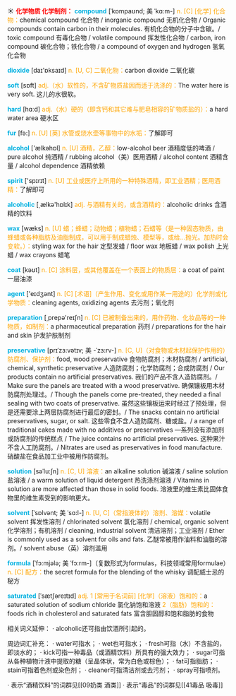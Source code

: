 ☀ <font color="red">**化学物质 化学制剂：**</font>
<font color="sky blue">**compound**</font> [ˈkɒmpaʊnd; 美 ˈkɑ:m-]
<font color="orange">n. [C] [化学] 化合物：</font>chemical compound 化合物 / inorganic compound 无机化合物 / Organic compounds contain carbon in their molecules. 有机化合物的分子中含碳。/ toxic compound 有毒化合物 / volatile compound 挥发性化合物 / carbon, iron compound 碳化合物；铁化合物 / a compound of oxygen and hydrogen 氢氧化合物

<font color="sky blue">**dioxide**</font> [daɪ'ɒksaɪd] 
<font color="orange">n. [U, C] 二氧化物：</font>carbon dioxide 二氧化碳

<font color="sky blue">**soft**</font> [sɒft] 
<font color="orange">adj.（水）软性的，不含矿物质盐因而适于洗涤的：</font>The water here is very soft. 这儿的水很软。

<font color="sky blue">**hard**</font> [hɑːd] 
<font color="orange">adj.（水）硬的（即含钙和其它难与肥皂相容的矿物质盐的）：</font>a hard water area 硬水区

<font color="sky blue">**fur**</font> [fə:] 
<font color="orange">n. [U] [英] 水管或烧水壶等事物中的水垢：</font>了解即可

<font color="sky blue">**alcohol**</font> ['ælkəhɒl] 
<font color="orange">n. [U] 酒精，乙醇：</font>low-alcohol beer 酒精度低的啤酒 / pure alcohol 纯酒精 / rubbing alcohol（美）医用酒精 / alcohol content 酒精含量 / alcohol dependence 酒精依赖

<font color="sky blue">**spirit**</font> ['spɪrɪt] 
<font color="orange">n. [U] 工业或医疗上所用的一种特殊酒精，即工业酒精；医用酒精：</font>了解即可

<font color="sky blue">**alcoholic**</font> [͵ælkə'hɒlɪk] 
<font color="orange">adj. 与酒精有关的，或含酒精的：</font>alcoholic drinks 含酒精的饮料

<font color="sky blue">**wax**</font> [wæks] 
<font color="orange">n. [U] 蜡；蜂蜡；动物蜡；植物蜡；石蜡等（是一种固态物质，由蜂蜡或各种脂肪及油脂制成，可以用于制成蜡烛、模型等，或给…抛光。加热时会变软。）：</font>styling wax for the hair 定型发蜡 / floor wax 地板蜡 / wax polish 上光蜡 / wax crayons 蜡笔

<font color="sky blue">**coat**</font> [kəʊt] 
<font color="orange">n. [C] 涂料层，或其他覆盖在一个表面上的物质层：</font>a coat of paint 一层油漆

<font color="sky blue">**agent**</font> ['eɪdӡənt] 
<font color="orange">n. [C] [术语]（产生作用、变化或用作某一用途的）化学剂或化学物质：</font>cleaning agents, oxidizing agents 去污剂；氧化剂

<font color="sky blue">**preparation**</font> [͵prepə'reɪʃn] 
<font color="orange">n. [C] 已被制备出来的，用作药物、化妆品等的一种物质，如制剂：</font>a pharmaceutical preparation 药剂 / preparations for the hair and skin 护发护肤制剂
                      
<font color="sky blue">**preservative**</font> [prɪˈzɜ:vətɪv; 美 -ˈzɜ:rv-]
<font color="orange">n. [C, U]（对食物或木材起保护作用的）防腐剂、保护剂：</font>food, wood preservative 食物防腐剂；木材防腐剂 / artificial, chemical, synthetic preservative 人造防腐剂；化学防腐剂；合成防腐剂 / Our products contain no artificial preservatives. 我们的产品不含人造防腐剂。/ Make sure the panels are treated with a wood preservative. 确保镶板用木材防腐剂处理过。/ Though the panels come pre-treated, they needed a final sealing with two coats of preservative. 虽然这些镶板运来时经过了预处理，但是还需要涂上两层防腐剂进行最后的密封。/ The snacks contain no artificial preservatives, sugar, or salt. 这些零食不含人造防腐剂、糖或盐。/ a range of traditional cakes made with no additives or preservatives —系列没有添加剂或防腐剂的传统糕点 / The juice contains no artificial preservatives. 这种果汁不含人工防腐剂。/ Nitrates are used as preservatives in food manufacture. 硝酸盐在食品加工业中被用作防腐剂。

<font color="sky blue">**solution**</font> [səˈlu:ʃn]
<font color="orange">n. [C, U] 溶液：</font>an alkaline solution 碱溶液 / saline solution 盐溶液 / a warm solution of liquid detergent 热洗涤剂溶液 / Vitamins in solution are more affected than those in solid foods. 溶液里的维生素比固体食物里的维生素受到的影响更大。
                      
<font color="sky blue">**solvent**</font> [ˈsɒlvənt; 美 ˈsɑ:l-]
<font color="orange">n. [U, C]（常指液体的）溶剂、溶媒：</font>volatile solvent 挥发性溶剂 / chlorinated solvent 氯化溶剂 / chemical, organic solvent 化学溶剂；有机溶剂 / cleaning, industrial solvent 清洁溶剂；工业溶剂 / Ether is commonly used as a solvent for oils and fats. 乙醚常被用作油料和油脂的溶剂。/ solvent abuse（英）溶剂滥用

<font color="sky blue">**formula**</font> [ˈfɔ:mjələ; 美 ˈfɔ:rm-]（复数形式为formulas，科技领域常用formulae）
<font color="orange">n. [C] 配方：</font>the secret formula for the blending of the whisky 调配威士忌的秘方
           
<font color="sky blue">**saturated**</font> [ˈsætʃəreɪtɪd]
<font color="orange">adj. 1 [常用于名词前] [化学]（溶液）饱和的：</font>a saturated solution of sodium chloride 氯化钠饱和溶液 <font color="orange">2（脂肪）饱和的：</font>foods rich in cholesterol and saturated fats 富含胆固醇和饱和脂肪的食物

相关词义延伸：
· alcoholic还可指由饮酒所引起的。

周边词汇补充：
· water可指水；
· wet也可指水；
· fresh可指（水）不含盐的，即淡水的；
· kick可指一种毒品（或酒精饮料）所具有的强大效力；
· sugar可指从各种植物汁液中提取的糖（呈晶体状，常为白色或棕色）；
· fat可指脂肪；
· stain可指着色剂或染色剂；
· cleaner可指清洁剂或去污剂；
· spray可指喷剂。

· 表示“酒精饮料”的词群见[[09奶类 酒类]]
· 表示“毒品”的词群见[[41毒品 吸毒]]
